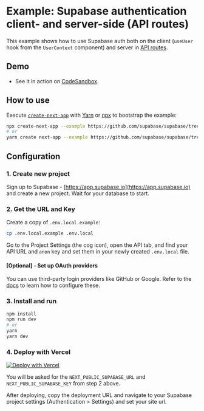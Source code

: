 # Example: Supabase authentication client- and server-side (API routes)

This example shows how to use Supabase auth both on the client (`useUser` hook from the `UserContext` component) and server in [API routes](https://nextjs.org/docs/api-routes/introduction).

## Demo

- See it in action on [CodeSandbox](https://codesandbox.io/s/github/thorwebdev/nextjs-with-supabase-auth).

## How to use

Execute [`create-next-app`](https://github.com/vercel/next.js/tree/canary/packages/create-next-app) with [Yarn](https://yarnpkg.com/lang/en/docs/cli/create/) or [npx](https://github.com/zkat/npx#readme) to bootstrap the example:

```bash
npx create-next-app --example https://github.com/supabase/supabase/tree/master/examples/with-supabase-auth with-supabase-auth-app
# or
yarn create next-app --example https://github.com/supabase/supabase/tree/master/examples/with-supabase-auth with-supabase-auth-app
```

## Configuration

### 1. Create new project

Sign up to Supabase - [https://app.supabase.io](https://app.supabase.io) and create a new project. Wait for your database to start.

### 2. Get the URL and Key

Create a copy of `.env.local.example`:

```bash
cp .env.local.example .env.local
```

Go to the Project Settings (the cog icon), open the API tab, and find your API URL and `anon` key and set them in your newly created `.env.local` file.

#### [Optional] - Set up OAuth providers

You can use third-party login providers like GitHub or Google. Refer to the [docs](https://supabase.io/docs/guides/auth#third-party-logins) to learn how to configure these.

### 3. Install and run

```bash
npm install
npm run dev
# or
yarn
yarn dev
```

### 4. Deploy with Vercel

[![Deploy with Vercel](https://vercel.com/button)](https://vercel.com/import/git?s=https%3A%2F%2Fgithub.com%2Fsupabase%2Fsupabase%2Ftree%2Fmaster%2Fexamples%2Fnextjs-with-supabase-auth&env=NEXT_PUBLIC_SUPABASE_URL,NEXT_PUBLIC_SUPABASE_KEY&envDescription=Find%20the%20Supabase%20URL%20and%20key%20in%20your%20auto-generated%20docs%20at%20app.supabase.io&project-name=nextjs-with-supabase-auth&repo-name=nextjs-with-supabase-auth)

You will be asked for the `NEXT_PUBLIC_SUPABASE_URL` and `NEXT_PUBLIC_SUPABASE_KEY` from step 2 above.

After deploying, copy the deployment URL and navigate to your Supabase project settings (Authentication > Settings) and set your site url.
